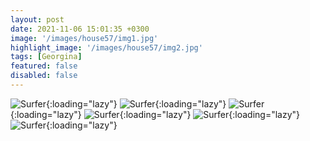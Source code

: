 ```yaml
---
layout: post
date: 2021-11-06 15:01:35 +0300
image: '/images/house57/img1.jpg'
highlight_image: '/images/house57/img2.jpg'
tags: [Georgina]
featured: false
disabled: false
---
```


![Surfer]({{site.baseurl}}/images/house57/img3.jpg){:loading="lazy"}
![Surfer]({{site.baseurl}}/images/house57/img4.jpg){:loading="lazy"}
![Surfer]({{site.baseurl}}/images/house57/img5.jpg){:loading="lazy"}
![Surfer]({{site.baseurl}}/images/house57/img6.jpg){:loading="lazy"}
![Surfer]({{site.baseurl}}/images/house57/img7.jpg){:loading="lazy"}
![Surfer]({{site.baseurl}}/images/house57/img8.jpg){:loading="lazy"} 
